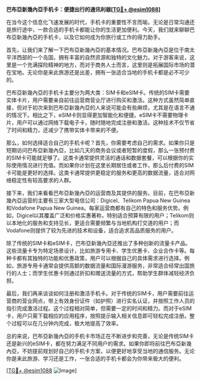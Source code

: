 **巴布亞新幾內亞手机卡：便捷出行的通讯利器[[TG💪+ @esim1088](https://t.me/s/esim1088)]**

在当今这个信息化飞速发展的时代，手机卡的重要性不言而喻。无论是日常沟通还是旅行途中，一款合适的手机卡都能让你的生活更加便利。今天，我们就来聊聊巴布亞新幾內亞的手机卡，以及它如何成为你旅行或工作的得力助手。

首先，让我们来了解一下巴布亞新幾內亞的基本情况。巴布亞新幾內亞是位于南太平洋西部的一个岛国，拥有丰富的自然资源和独特的文化魅力。对于游客来说，这里是一个充满探险精神的地方，而对于商务人士而言，这里则是拓展国际市场的潜在宝地。无论你是来此旅游还是出差，拥有一张适合当地的手机卡都是必不可少的。

巴布亞新幾內亞的手机卡主要分为两大类：SIM卡和eSIM卡。传统的SIM卡需要实体卡片，用户需要亲自前往运营商营业厅进行购买和激活。这种方式虽然简单直接，但对于初次来到巴布亞新幾內亞的人来说可能会有些麻烦，尤其是在语言不通的情况下。相比之下，eSIM卡则显得更加智能化和便捷。eSIM卡不需要物理卡片，用户可以通过网络下载电子卡，随时随地完成注册和激活。这种技术不仅节省了时间和精力，还减少了携带实体卡带来的不便。

那么，如何选择适合自己的手机卡呢？首先，你需要考虑自己的需求。如果你只是短期访问巴布亞新幾內亞，比如几天的商务会议或者短暂的度假，那么一张预付费的SIM卡可能就足够了。这类卡通常提供灵活的通话和数据套餐，可以根据你的实际使用情况进行充值。而如果你计划在这里长期居住或者工作，那么后付费的SIM卡可能是更好的选择。这类卡通常提供更稳定的服务和更高的数据流量，适合对网络稳定性有较高要求的人群。

接下来，我们来看看巴布亞新幾內亞的运营商及其提供的服务。目前，在巴布亞新幾內亞运营的主要有三家大型电信公司：Digicel、Telikom Papua New Guinea和Vodafone Papua New Guinea。每家运营商都有自己的特色和服务优势。例如，Digicel以其覆盖广泛和价格实惠著称，特别适合预算有限的用户；Telikom则以本地化的服务和支持见长，更适合需要频繁与当地机构打交道的用户；而Vodafone则提供了较为先进的技术和设备，适合追求高品质服务的用户。

除了传统的SIM卡和eSIM卡，巴布亞新幾內亞还推出了多种创新的流量卡产品。这些流量卡专为特定场景设计，比如旅游专用卡、学生优惠卡、企业合作卡等。每种卡都有其独特的功能和优惠政策，用户可以根据自己的具体需求进行选择。例如，旅游专用卡通常会提供高额的数据流量和国际漫游服务，非常适合经常出国旅行的人士；而学生优惠卡则通过折扣和赠送流量的方式，帮助学生群体减轻经济负担。

最后，我们再来谈谈如何注册和激活手机卡。对于传统的SIM卡，用户需要前往运营商的营业网点，带上有效身份证件（如护照）进行实名认证，并按照工作人员的指引完成激活过程。这个过程相对简单，但需要一定的时间和精力。而对于eSIM卡，用户只需下载相应的应用程序，按照提示输入相关信息即可轻松完成注册。整个过程可以在几分钟内完成，极大地提高了效率。

总的来说，巴布亞新幾內亞的手机卡市场正在不断进步和完善，无论是传统SIM卡还是新兴的eSIM卡，都在努力满足不同用户的需求。如果你即将前往巴布亞新幾內亞，不妨提前规划好自己的手机卡方案，以便更好地享受当地的通信服务。无论你是来此旅游、学习还是工作，一张合适的手机卡都会为你带来极大的便利。

[[TG💪+ @esim1088](https://t.me/s/esim1088) ![Image](https://i.postimg.cc/4NQfJmqS/Snipaste-2025-05-13-00-14-12.png)]